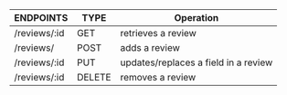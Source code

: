 | ENDPOINTS      |  TYPE   |   Operation                           |
|  ------------  | ------- |  ----------------------------------   |
| /reviews/:id   |  GET    |  retrieves a review                   |
| /reviews/      |  POST   |  adds a review                        |
| /reviews/:id   |  PUT    |  updates/replaces a field in a review |
| /reviews/:id   |  DELETE |  removes a review                     |